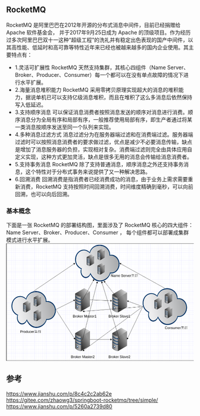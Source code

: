 ## RocketMQ
RocketMQ 是阿里巴巴在2012年开源的分布式消息中间件，目前已经捐赠给 Apache 软件基金会，
并于2017年9月25日成为 Apache 的顶级项目。作为经历过多次阿里巴巴双十一这种“超级工程”的洗礼并有稳定出色表现的国产中间件，以其高性能、低延时和高可靠等特性近年来已经也被越来越多的国内企业使用。其主要特点有：
* 1.灵活可扩展性
RocketMQ 天然支持集群，其核心四组件（Name Server、Broker、Producer、Consumer）每一个都可以在没有单点故障的情况下进行水平扩展。
* 2.海量消息堆积能力
RocketMQ 采用零拷贝原理实现超大的消息的堆积能力，据说单机已可以支持亿级消息堆积，而且在堆积了这么多消息后依然保持写入低延迟。
* 3.支持顺序消息
可以保证消息消费者按照消息发送的顺序对消息进行消费。顺序消息分为全局有序和局部有序，一般推荐使用局部有序，即生产者通过将某一类消息按顺序发送至同一个队列来实现。
* 4.多种消息过滤方式
消息过滤分为在服务器端过滤和在消费端过滤。服务器端过滤时可以按照消息消费者的要求做过滤，优点是减少不必要消息传输，缺点是增加了消息服务器的负担，实现相对复杂。消费端过滤则完全由具体应用自定义实现，这种方式更加灵活，缺点是很多无用的消息会传输给消息消费者。
* 5.支持事务消息
RocketMQ 除了支持普通消息，顺序消息之外还支持事务消息，这个特性对于分布式事务来说提供了又一种解决思路。
* 6.回溯消费
回溯消费是指消费者已经消费成功的消息，由于业务上需求需要重新消费，RocketMQ 支持按照时间回溯消费，时间维度精确到毫秒，可以向前回溯，也可以向后回溯。

### 基本概念
下面是一张 RocketMQ 的部署结构图，里面涉及了 RocketMQ 核心的四大组件：Name Server、Broker、Producer、Consumer ，
每个组件都可以部署成集群模式进行水平扩展。
![img](/doc/微信截图_20191016103840.png)

## 参考
https://www.jianshu.com/p/8c4c2c2ab62e
https://gitee.com/zhaowg3/springboot-rocketmq/tree/simple/
https://www.jianshu.com/p/5260a2739d80
